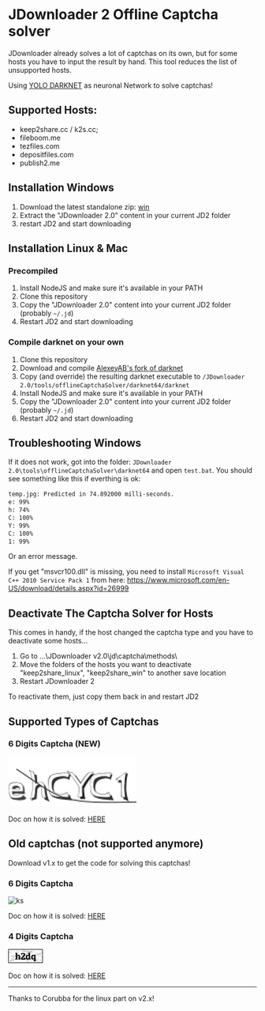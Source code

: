 # JDownloader 2 Offline Captcha solver
JDownloader already solves a lot of captchas on its own, but for some hosts you have to input the result by hand. This tool reduces the list of unsupported hosts.

Using [YOLO DARKNET](https://pjreddie.com/darknet/yolo/) as neuronal Network to solve captchas!

## Supported Hosts:
* keep2share.cc / k2s.cc;
* fileboom.me
* tezfiles.com
* depositfiles.com
* publish2.me

## Installation Windows
1. Download the latest standalone zip: [win](https://github.com/cracker0dks/CaptchaSolver/releases/download/v2.0.2/CaptchaSolver-v2.0.2_standalone_win.zip)
2. Extract the "JDownloader 2.0" content in your current JD2 folder
3. restart JD2 and start downloading

## Installation Linux & Mac

### Precompiled	
1. Install NodeJS and make sure it's available in your PATH
2. Clone this repository
3. Copy the "JDownloader 2.0" content into your current JD2 folder (probably `~/.jd`)
4. Restart JD2 and start downloading

### Compile darknet on your own
1. Clone this repository
2. Download and compile [AlexeyAB's fork of darknet](https://github.com/AlexeyAB/darknet)
3. Copy (and override) the resulting darknet executable to `/JDownloader 2.0/tools/offlineCaptchaSolver/darknet64/darknet`
4. Install NodeJS and make sure it's available in your PATH
5. Copy the "JDownloader 2.0" content into your current JD2 folder (probably `~/.jd`)
6. Restart JD2 and start downloading

## Troubleshooting Windows
If it does not work, got into the folder: `JDownloader 2.0\tools\offlineCaptchaSolver\darknet64` and open `test.bat`. You should see something like this if everthing is ok:
```
temp.jpg: Predicted in 74.892000 milli-seconds.
e: 99%
h: 74%
C: 100%
Y: 99%
C: 100%
1: 99% 
```
Or an error message.

If you get "msvcr100.dll" is missing, you need to install `Microsoft Visual C++ 2010 Service Pack 1` from here: https://www.microsoft.com/en-US/download/details.aspx?id=26999

## Deactivate The Captcha Solver for Hosts
This comes in handy, if the host changed the captcha type and you have to deactivate some hosts...

1. Go to ...\JDownloader v2.0\jd\captcha\methods\ 
2. Move the folders of the hosts you want to deactivate "keep2share_linux", "keep2share_win" to another save location
3. Restart JDownloader 2

To reactivate them, just copy them back in and restart JD2

## Supported Types of Captchas
### 6 Digits Captcha (NEW)
![ks](/docs/i1.jpg)

Doc on how it is solved: [HERE](docs/howToSolveNew6DigitCaptchasWalkthrough.md)

## Old captchas (not supported anymore)
Download v1.x to get the code for solving this captchas!

### 6 Digits Captcha
![ks](/docs/ksinput.gif)

Doc on how it is solved: [HERE](docs/howToSolve6DigitCaptchasWalkthrough.md)

### 4 Digits Captcha
![ks](/docs/xFQIX.png)

Doc on how it is solved: [HERE](docs/howToSolve4DigitCaptchasWalkthrough.md)

---------------------

Thanks to Corubba for the linux part on v2.x!

